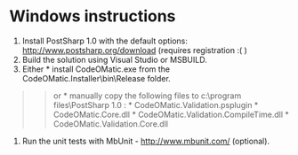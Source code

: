 # Windows instructions #

  1. Install PostSharp 1.0 with the default options: http://www.postsharp.org/download (requires registration :( )
  1. Build the solution using Visual Studio or MSBUILD.
  1. Either
    * install CodeOMatic.exe from the CodeOMatic.Installer\bin\Release folder.
> > or
    * manually copy the following files to c:\program files\PostSharp 1.0 :
      * CodeOMatic.Validation.psplugin
      * CodeOMatic.Core.dll
      * CodeOMatic.Validation.CompileTime.dll
      * CodeOMatic.Validation.Core.dll
  1. Run the unit tests with MbUnit - http://www.mbunit.com/ (optional).